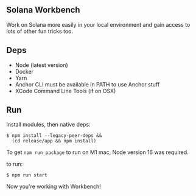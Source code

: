 ## Solana Workbench

Work on Solana more easily in your local environment and gain access to lots
of other fun tricks too.

## Deps

- Node (latest version)
- Docker
- Yarn
- Anchor CLI must be available in PATH to use Anchor stuff
- XCode Command Line Tools (if on OSX)

## Run

Install modules, then native deps:

```
$ npm install --legacy-peer-deps &&
  (cd release/app && npm install)
```

To get `npm run package` to run on M1 mac, Node version 16 was required.

to run:

```
$ npm run start
```

Now you're working with Workbench!
